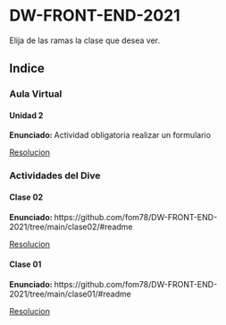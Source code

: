 # DW-FRONT-END-2021

Elija de las ramas la clase que desea ver.

<h2>Indice</h2>
<h3>Aula Virtual</h3>
<h4>Unidad 2</h4>
<b>Enunciado: </b> Actividad obligatoria realizar un formulario

[Resolucion](https://fom78.github.io/DW-FRONT-END-2021/unidad02/)

<h3>Actividades del Dive</h3>
<h4>Clase 02</h4>
<b>Enunciado: </b> https://github.com/fom78/DW-FRONT-END-2021/tree/main/clase02/#readme

[Resolucion](https://fom78.github.io/DW-FRONT-END-2021/clase02/)
<h4>Clase 01</h4>
<b>Enunciado: </b> https://github.com/fom78/DW-FRONT-END-2021/tree/main/clase01/#readme

[Resolucion](https://fom78.github.io/DW-FRONT-END-2021/clase01/)

